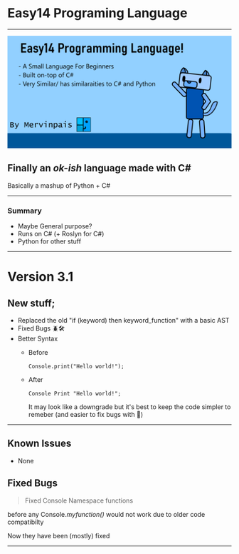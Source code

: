 ﻿# Easy14 Programing Language
---
![](Easy14_Programming_language/Images/repo%20github%20thumnail.png)
## Finally an *ok-ish* language made with C#
Basically a mashup of Python + C#
<!---
![](Easy14_Programming_language/Images/hand_heart_donate_icon.png)
### Donations can help me improve this language :)
#### Note; Can't donate yet
-->
---

### Summary

* Maybe General purpose?
* Runs on C# (+ Roslyn for C#)
* Python for other stuff

---

# Version 3.1

## New stuff;

* Replaced the old "if (keyword) then keyword_function" with a basic AST
* Fixed Bugs 🪲🛠️
* Better Syntax
  - Before
    ```
    Console.print("Hello world!");
    ```
  - After
    ```
    Console Print "Hello world!";
    ```

    It may look like a downgrade but it's best to keep the code simpler to remeber (and easier to fix bugs with 🥲)
---

## Known Issues

- None
## Fixed Bugs

> Fixed Console Namespace functions

before any Console._myfunction()_ would not work due to older code compatibilty

Now they have been (mostly) fixed

---